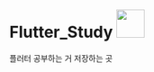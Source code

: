 # Flutter_Study <img height="50" width="50" src="https://cdn.jsdelivr.net/npm/simple-icons@v6/icons/flutter.svg" />
플러터 공부하는 거 저장하는 곳

